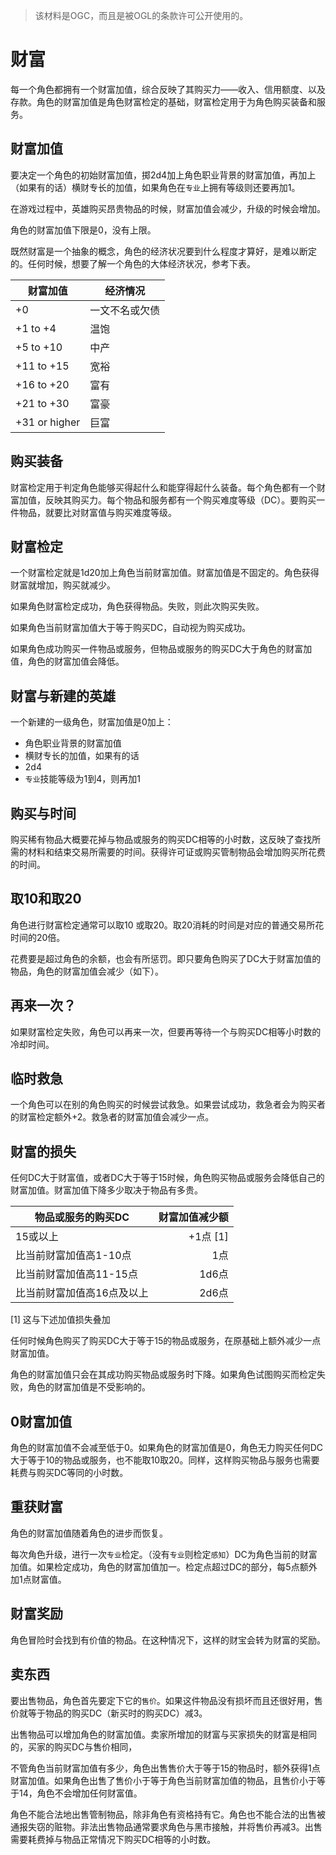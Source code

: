 > 该材料是OGC，而且是被OGL的条款许可公开使用的。

# 财富

每一个角色都拥有一个财富加值，综合反映了其购买力——收入、信用额度、以及存款。角色的财富加值是角色财富检定的基础，财富检定用于为角色购买装备和服务。

## 财富加值

要决定一个角色的初始财富加值，掷2d4加上角色职业背景的财富加值，再加上（如果有的话）横财专长的加值，如果角色在`专业`上拥有等级则还要再加1。

在游戏过程中，英雄购买昂贵物品的时候，财富加值会减少，升级的时候会增加。

角色的财富加值下限是0，没有上限。

既然财富是一个抽象的概念，角色的经济状况要到什么程度才算好，是难以断定的。任何时候，想要了解一个角色的大体经济状况，参考下表。

|财富加值|经济情况|
|--------------------|----------------------------|
|+0|一文不名或欠债|
|+1 to +4|温饱|
|+5 to +10|中产|
|+11 to +15|宽裕|
|+16 to +20|富有|
|+21 to +30|富豪|
|+31 or higher|巨富|

## 购买装备

财富检定用于判定角色能够买得起什么和能穿得起什么装备。每个角色都有一个财富加值，反映其购买力。每个物品和服务都有一个购买难度等级（DC）。要购买一件物品，就要比对财富值与购买难度等级。

## 财富检定

一个财富检定就是1d20加上角色当前财富加值。财富加值是不固定的。角色获得财富就增加，购买就减少。

如果角色财富检定成功，角色获得物品。失败，则此次购买失败。

如果角色当前财富加值大于等于购买DC，自动视为购买成功。

如果角色成功购买一件物品或服务，但物品或服务的购买DC大于角色的财富加值，角色的财富加值会降低。

## 财富与新建的英雄

一个新建的一级角色，财富加值是0加上：

* 角色职业背景的财富加值
* 横财专长的加值，如果有的话
* 2d4
* `专业`技能等级为1到4，则再加1

## 购买与时间

购买稀有物品大概要花掉与物品或服务的购买DC相等的小时数，这反映了查找所需的材料和结束交易所需要的时间。获得许可证或购买管制物品会增加购买所花费的时间。

## 取10和取20

角色进行财富检定通常可以取10 或取20。取20消耗的时间是对应的普通交易所花时间的20倍。

花费要是超过角色的余额，也会有所惩罚。即只要角色购买了DC大于财富加值的物品，角色的财富加值会减少（如下）。

## 再来一次？

如果财富检定失败，角色可以再来一次，但要再等待一个与购买DC相等小时数的冷却时间。

## 临时救急

一个角色可以在别的角色购买的时候尝试救急。如果尝试成功，救急者会为购买者的财富检定额外+2。救急者的财富加值会减少一点。

## 财富的损失

任何DC大于财富值，或者DC大于等于15时候，角色购买物品或服务会降低自己的财富加值。财富加值下降多少取决于物品有多贵。

|物品或服务的购买DC|财富加值减少额|
|-----------------------------------------------|----------------------------------:|
|15或以上|+1点 \[1\]|
|比当前财富加值高1-10点|1点|
|比当前财富加值高11-15点|1d6点|
|比当前财富加值高16点及以上|2d6点|

\[1\] 这与下述加值损失叠加

任何时候角色购买了购买DC大于等于15的物品或服务，在原基础上额外减少一点财富加值。

角色的财富加值只会在其成功购买物品或服务时下降。如果角色试图购买而检定失败，角色的财富加值是不受影响的。

## 0财富加值

角色的财富加值不会减至低于0。如果角色的财富加值是0，角色无力购买任何DC大于等于10的物品或服务，也不能取10取20。同样，这样购买物品与服务也需要耗费与购买DC等同的小时数。

## 重获财富

角色的财富加值随着角色的进步而恢复。

每次角色升级，进行一次`专业`检定。（没有`专业`则检定`感知`）DC为角色当前的财富加值。如果检定成功，角色的财富加值加一。检定点超过DC的部分，每5点额外加1点财富值。

## 财富奖励

角色冒险时会找到有价值的物品。在这种情况下，这样的财宝会转为财富的奖励。

## 卖东西

要出售物品，角色首先要定下它的`售价`。如果这件物品没有损坏而且还很好用，售价就等于物品的购买DC（新买时的购买DC）减3。

出售物品可以增加角色的财富加值。卖家所增加的财富与买家损失的财富是相同的，买家的购买DC与售价相同，

不管角色当前财富加值有多少，角色出售售价大于等于15的物品时，额外获得1点财富加值。如果角色出售了售价小于等于角色当前财富加值的物品，且售价小于等于14，角色不会增加任何财富值。

角色不能合法地出售管制物品，除非角色有资格持有它。角色也不能合法的出售被通报失窃的赃物。非法出售物品通常要求角色与黑市接触，并将售价再减3。出售需要耗费掉与物品正常情况下购买DC相等的小时数。
